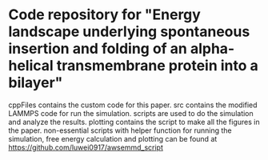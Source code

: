 Code repository for "Energy landscape underlying spontaneous insertion and folding of an alpha-helical transmembrane protein into a bilayer"
================================
cppFiles contains the custom code for this paper.
src contains the modified LAMMPS code for run the simulation.
scripts are used to do the simulation and analyze the results.
plotting contains the script to make all the figures in the paper.
non-essential scripts with helper function for running the simulation, free energy calculation and plotting can be found at
https://github.com/luwei0917/awsemmd_script
